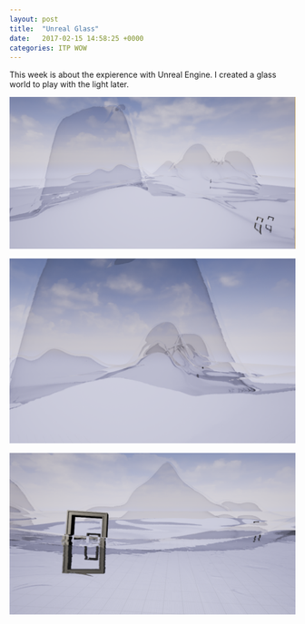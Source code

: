 ```yaml
---
layout: post
title:  "Unreal Glass"
date:   2017-02-15 14:58:25 +0000
categories: ITP WOW
---
```


This week is about the expierence with Unreal Engine. I created a glass world to play with the light later.




![S17](/pics/S17_VR_w301.png)



![S17](/pics/S17_VR_w302.png)



![S17](/pics/S17_VR_w303.png)

